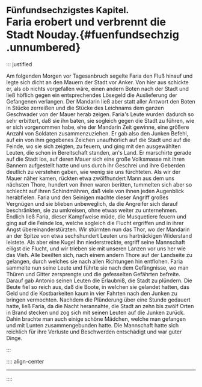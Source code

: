 # <small>Fünfundsechzigstes Kapitel.</small><br />Faria erobert und verbrennt die Stadt Nouday.{#fuenfundsechzig .unnumbered}

::: justified

Am folgenden Morgen vor Tagesanbruch segelte Faria den Fluß hinauf und legte
sich dicht an den Mauern der Stadt vor Anker. Von hier aus schickte er, als ob
nichts vorgefallen wäre, einen andern Boten nach der Stadt und ließ höflich
gegen ein entsprechendes Lösegeld die Auslieferung der Gefangenen verlangen. Der
Mandarin ließ aber statt aller Antwort den Boten in Stücke zerreißen und die
Stücke des Leichnams dem ganzen Geschwader von der Mauer herab zeigen. Faria's
Leute wurden dadurch so sehr erbittert, daß sie ihn baten, sie sogleich gegen
die Stadt zu führen, wie er sich vorgenommen habe, ehe der Mandarin Zeit
gewinne, eine größere Anzahl von Soldaten zusammenzuziehen. Er gab also den
Junken Befehl, auf ein von ihm gegebenes Zeichen unaufhörlich auf die Stadt und
auf die Feinde, wo sie sich zeigten, zu feuern, und ging mit den ausgewählten
Leuten, die schon in Bereitschaft standen, an's Land. Er marschirte gerade auf
die Stadt los, auf deren Mauer sich eine große Volksmasse mit ihren Bannern
aufgestellt hatte und uns durch ihr Geschrei und ihre Geberden deutlich zu
verstehen gaben, wie wenig sie uns fürchteten. Als wir der Mauer näher kamen,
rückten etwa zwölfhundert Mann aus dem uns nächsten Thore, hundert von ihnen
waren beritten, tummelten sich aber so schlecht auf ihren Schindmähren, daß
viele von ihnen jeden Augenblick herabfielen. Faria und den Seinigen machte
dieser Angriff großes Vergnügen und sie blieben unbeweglich, da die Angreifer
sich darauf beschränkten, sie zu umkreisen, ohne etwas weiter zu unternehmen.
Endlich ließ Faria, dieser Kampfweise müde, die Musquetiere feuern und ging auf
die Feinde los, welche sogleich die Flucht ergriffen und in ihrer Angst
übereinanderstürzten. Wir stürmten nun das Thor, wo der Mandarin an der Spitze
von etwa sechshundert Leuten uns hartnäckigen Widerstand leistete. Als aber eine
Kugel ihn niederstreckte, ergriff seine Mannschaft eiligst die Flucht, und wir
trieben sie mit unseren Lanzen vor uns her wie das Vieh. Alle beeilten sich,
nach einem andern Thore auf der Landseite zu gelangen, durch welches sie nach
allen Richtungen hin entflohen. Faria sammelte nun seine Leute und führte sie
nach dem Gefängnisse, wo man Thüren und Gitter zersprengte und die gefesselten
Gefährten befreite. Darauf gab Antonio seinen Leuten die Erlaubniß, die Stadt zu
plündern. Die Beute fiel so reich aus, daß die Boote, in welchen sie gelandet
hatten, das Geld und die Kostbarkeiten kaum in vier Fahrten nach den Junken zu
bringen vermochten. Nachdem die Plünderung über eine Stunde gedauert hatte, ließ
Faria, da die Nacht herannahte, die Stadt an zehn bis zwölf Orten in Brand
stecken und zog sich mit seinen Leuten auf die Junken zurück. Dahin brachte man
auch einige schöne Mädchen, welche man gefangen und mit Lunten zusammengebunden
hatte. Die Mannschaft hatte sich reichlich für ihre Verluste und Beschwerden
entschädigt und war guter Dinge.

:::


:::: align-center
****
::::
